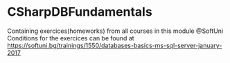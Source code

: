 # CSharpDBFundamentals
Containing exercices(homeworks) from all courses in this module @SoftUni <br>
Conditions for the exercices can be found at https://softuni.bg/trainings/1550/databases-basics-ms-sql-server-january-2017
